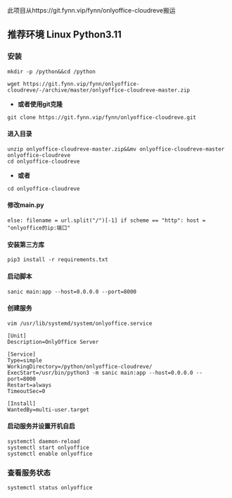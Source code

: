 此项目从https://git.fynn.vip/fynn/onlyoffice-cloudreve搬运

## 推荐环境 Linux Python3.11

### 安装
`mkdir -p /python&&cd /python`

`wget https://git.fynn.vip/fynn/onlyoffice-cloudreve/-/archive/master/onlyoffice-cloudreve-master.zip`
- **或者使用git克隆**

`git clone https://git.fynn.vip/fynn/onlyoffice-cloudreve.git`
#### 进入目录
```
unzip onlyoffice-cloudreve-master.zip&&mv onlyoffice-cloudreve-master onlyoffice-cloudreve
cd onlyoffice-cloudreve
```
- **或者**

`cd onlyoffice-cloudreve`

#### 修改main.py
`else:
        filename = url.split("/")[-1]
    if scheme == "http":
        host = "onlyoffice的ip:端口"`

#### 安装第三方库
`pip3 install -r requirements.txt`

#### 启动脚本
`sanic main:app --host=0.0.0.0 --port=8000`

#### 创建服务
`vim /usr/lib/systemd/system/onlyoffice.service`

```
[Unit]
Description=OnlyOffice Server

[Service]
Type=simple
WorkingDirectory=/python/onlyoffice-cloudreve/
ExecStart=/usr/bin/python3 -m sanic main:app --host=0.0.0.0 --port=8000
Restart=always
TimeoutSec=0

[Install]
WantedBy=multi-user.target

```
#### 启动服务并设置开机自启
```
systemctl daemon-reload
systemctl start onlyoffice
systemctl enable onlyoffice
```
### 查看服务状态
`systemctl status onlyoffice`
